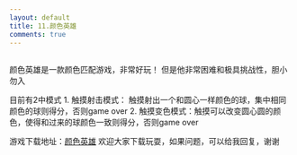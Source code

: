```yaml
---
layout: default
title: 11.颜色英雄
comments: true
---
```



##
颜色英雄是一款颜色匹配游戏，非常好玩！ 但是他非常困难和极具挑战性，胆小勿入

目前有2中模式
		1. 触摸射击模式： 触摸射出一个和圆心一样颜色的球，集中相同颜色的球则得分，否则game over
		2. 触摸变色模式：触摸可以改变圆心圆的颜色，使得和过来的球颜色一致则得分，否则game over

游戏下载地址：[颜色英雄](https://itunes.apple.com/app/id1173743482) 欢迎大家下载玩耍，如果问题，可以给我回复，谢谢


